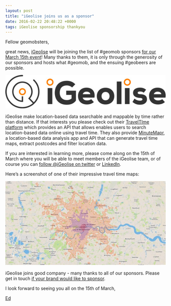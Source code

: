 ```yaml
--- 
layout: post
title: "iGeolise joins us as a sponsor"
date: 2016-02-22 20:48:22 +0000
tags: iGeolise sponsorship thankyou
---
```

Fellow geomobsters,

great news, [iGeolise](http://www.igeolise.com/) will be joining the list of #geomob sponsors [for our March 15th event](http://geomobldn.org/post/139352132255/see-you-on-the-15th-of-march)! Many thanks to them, it is only through the generosity of our sponsors and hosts what #geomob, and the ensuing #geobeers are possible.   

![](/images/tumblr_inline_o2yrbbeWBo1rgtjbv_540.jpg)

iGeolise make location-based data searchable and mappable by time rather than distance. If that interests you please check out their [TravelTIme platform](http://www.traveltimeplatform.com/) which provides an API that allows enables users to search location-based data online using travel time. They also provide [MinuteMapr](http://www.minutemapr.com/), a location-based data analysis app and API that can generate travel time maps, extract postcodes and filter location data.

If you are interested in learning more, please come along on the 15th of March where you will be able to meet members of the iGeolise team, or of course you can [follow @iGeolise on twitter](https://twitter.com/iGeolise) or [LinkedIn](https://www.linkedin.com/company/igeolise-ltd).

Here’s a screenshot of one of their impressive travel time maps:

![](/images/tumblr_inline_o2yrasRQGd1rgtjbv_540.jpg)

iGeolise joins good company - many thanks to all of our sponsors. Please get in touch [if your brand would like to sponsor](http://geomobldn.org/sponsorship).  

I look forward to seeing you all on the 15th of March,

[Ed](https://twitter.com/freyfogle)